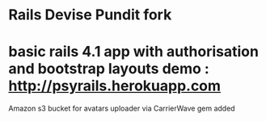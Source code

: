 Rails Devise Pundit fork 
=========
basic rails 4.1 app with authorisation and bootstrap layouts
demo : http://psyrails.herokuapp.com
=========
Amazon s3 bucket for avatars uploader via CarrierWave gem added


